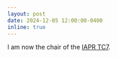 ```yaml
---
layout: post
date: 2024-12-05 12:00:00-0400
inline: true
---
```


I am now the chair of the [IAPR TC7](https://iapr-tc7.github.io).
